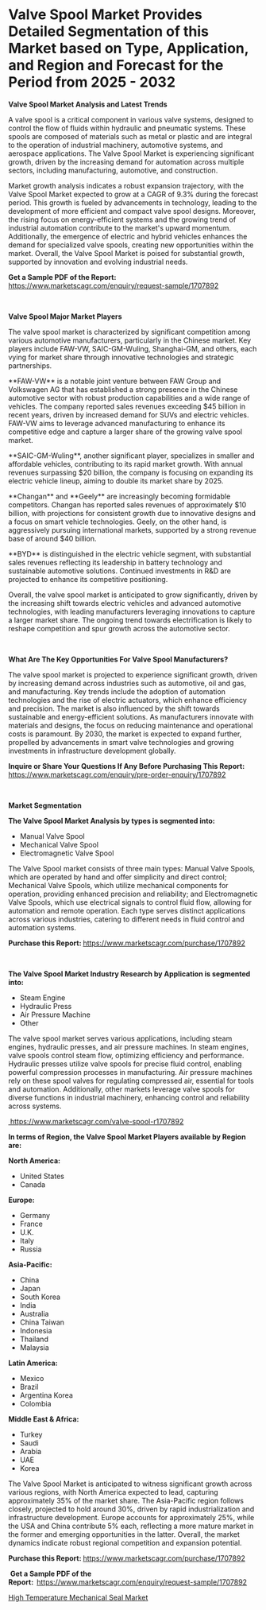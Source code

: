 <p><h1>Valve Spool Market Provides Detailed Segmentation of this Market based on Type, Application, and Region and Forecast for the Period from 2025 - 2032</h1></p><p><strong>Valve Spool Market Analysis and Latest Trends</strong></p>
<p><p>A valve spool is a critical component in various valve systems, designed to control the flow of fluids within hydraulic and pneumatic systems. These spools are composed of materials such as metal or plastic and are integral to the operation of industrial machinery, automotive systems, and aerospace applications. The Valve Spool Market is experiencing significant growth, driven by the increasing demand for automation across multiple sectors, including manufacturing, automotive, and construction.</p><p>Market growth analysis indicates a robust expansion trajectory, with the Valve Spool Market expected to grow at a CAGR of 9.3% during the forecast period. This growth is fueled by advancements in technology, leading to the development of more efficient and compact valve spool designs. Moreover, the rising focus on energy-efficient systems and the growing trend of industrial automation contribute to the market's upward momentum. Additionally, the emergence of electric and hybrid vehicles enhances the demand for specialized valve spools, creating new opportunities within the market. Overall, the Valve Spool Market is poised for substantial growth, supported by innovation and evolving industrial needs.</p></p>
<p><strong>Get a Sample PDF of the Report:&nbsp;</strong> <a href="https://www.marketscagr.com/enquiry/request-sample/1707892?utm_campaign=2126&utm_medium=2&utm_source=Github&utm_content=ia&utm_term=19022025&utm_id=valve-spool">https://www.marketscagr.com/enquiry/request-sample/1707892</a></p>
<p>&nbsp;</p>
<p><strong>Valve Spool Major Market Players</strong></p>
<p><p>The valve spool market is characterized by significant competition among various automotive manufacturers, particularly in the Chinese market. Key players include FAW-VW, SAIC-GM-Wuling, Shanghai-GM, and others, each vying for market share through innovative technologies and strategic partnerships.</p><p>**FAW-VW** is a notable joint venture between FAW Group and Volkswagen AG that has established a strong presence in the Chinese automotive sector with robust production capabilities and a wide range of vehicles. The company reported sales revenues exceeding $45 billion in recent years, driven by increased demand for SUVs and electric vehicles. FAW-VW aims to leverage advanced manufacturing to enhance its competitive edge and capture a larger share of the growing valve spool market.</p><p>**SAIC-GM-Wuling**, another significant player, specializes in smaller and affordable vehicles, contributing to its rapid market growth. With annual revenues surpassing $20 billion, the company is focusing on expanding its electric vehicle lineup, aiming to double its market share by 2025.</p><p>**Changan** and **Geely** are increasingly becoming formidable competitors. Changan has reported sales revenues of approximately $10 billion, with projections for consistent growth due to innovative designs and a focus on smart vehicle technologies. Geely, on the other hand, is aggressively pursuing international markets, supported by a strong revenue base of around $40 billion.</p><p>**BYD** is distinguished in the electric vehicle segment, with substantial sales revenues reflecting its leadership in battery technology and sustainable automotive solutions. Continued investments in R&D are projected to enhance its competitive positioning.</p><p>Overall, the valve spool market is anticipated to grow significantly, driven by the increasing shift towards electric vehicles and advanced automotive technologies, with leading manufacturers leveraging innovations to capture a larger market share. The ongoing trend towards electrification is likely to reshape competition and spur growth across the automotive sector.</p></p>
<p>&nbsp;</p>
<p><strong>What Are The Key Opportunities For Valve Spool Manufacturers?</strong></p>
<p><p>The valve spool market is projected to experience significant growth, driven by increasing demand across industries such as automotive, oil and gas, and manufacturing. Key trends include the adoption of automation technologies and the rise of electric actuators, which enhance efficiency and precision. The market is also influenced by the shift towards sustainable and energy-efficient solutions. As manufacturers innovate with materials and designs, the focus on reducing maintenance and operational costs is paramount. By 2030, the market is expected to expand further, propelled by advancements in smart valve technologies and growing investments in infrastructure development globally.</p></p>
<p><strong>Inquire or Share Your Questions If Any Before Purchasing This Report:</strong> <a href="https://www.marketscagr.com/enquiry/pre-order-enquiry/1707892?utm_campaign=2126&utm_medium=2&utm_source=Github&utm_content=ia&utm_term=19022025&utm_id=valve-spool">https://www.marketscagr.com/enquiry/pre-order-enquiry/1707892</a></p>
<p>&nbsp;</p>
<p><strong>Market Segmentation</strong></p>
<p><strong>The Valve Spool Market Analysis by types is segmented into:</strong></p>
<p><ul><li>Manual Valve Spool</li><li>Mechanical Valve Spool</li><li>Electromagnetic Valve Spool</li></ul></p>
<p><p>The Valve Spool market consists of three main types: Manual Valve Spools, which are operated by hand and offer simplicity and direct control; Mechanical Valve Spools, which utilize mechanical components for operation, providing enhanced precision and reliability; and Electromagnetic Valve Spools, which use electrical signals to control fluid flow, allowing for automation and remote operation. Each type serves distinct applications across various industries, catering to different needs in fluid control and automation systems.</p></p>
<p><strong>Purchase this Report:&nbsp;</strong><a href="https://www.marketscagr.com/purchase/1707892?utm_campaign=2126&utm_medium=2&utm_source=Github&utm_content=ia&utm_term=19022025&utm_id=valve-spool">https://www.marketscagr.com/purchase/1707892</a></p>
<p>&nbsp;</p>
<p><strong>The Valve Spool Market Industry Research by Application is segmented into:</strong></p>
<p><ul><li>Steam Engine</li><li>Hydraulic Press</li><li>Air Pressure Machine</li><li>Other</li></ul></p>
<p><p>The valve spool market serves various applications, including steam engines, hydraulic presses, and air pressure machines. In steam engines, valve spools control steam flow, optimizing efficiency and performance. Hydraulic presses utilize valve spools for precise fluid control, enabling powerful compression processes in manufacturing. Air pressure machines rely on these spool valves for regulating compressed air, essential for tools and automation. Additionally, other markets leverage valve spools for diverse functions in industrial machinery, enhancing control and reliability across systems.</p></p>
<p><a href="https://www.marketscagr.com/valve-spool-r1707892?utm_campaign=2126&utm_medium=2&utm_source=Github&utm_content=ia&utm_term=19022025&utm_id=valve-spool">&nbsp;https://www.marketscagr.com/valve-spool-r1707892</a></p>
<p><strong>In terms of Region, the Valve Spool Market Players available by Region are:</strong></p>
<p>
    <p> <strong> North America: </strong>
        <ul>
            <li>United States</li>
            <li>Canada</li>
        </ul>
        </p> 
    <p> <strong> Europe: </strong>
        <ul>
            <li>Germany</li>
            <li>France</li>
            <li>U.K.</li>
            <li>Italy</li>
            <li>Russia</li>
        </ul>
        </p> 
    <p> <strong> Asia-Pacific: </strong>
        <ul>
            <li>China</li>
            <li>Japan</li>
            <li>South Korea</li>
            <li>India</li>
            <li>Australia</li>
            <li>China Taiwan</li>
            <li>Indonesia</li>
            <li>Thailand</li>
            <li>Malaysia</li>
        </ul>
        </p> 
    <p> <strong> Latin America: </strong>
        <ul>
            <li>Mexico</li>
            <li>Brazil</li>
            <li>Argentina Korea</li>
            <li>Colombia</li>
        </ul>
        </p> 
    <p> <strong> Middle East & Africa: </strong>
        <ul>
            <li>Turkey</li>
            <li>Saudi</li>
            <li>Arabia</li>
            <li>UAE</li>
            <li>Korea</li>
        </ul>
    </p>
    </p>
<p><p>The Valve Spool Market is anticipated to witness significant growth across various regions, with North America expected to lead, capturing approximately 35% of the market share. The Asia-Pacific region follows closely, projected to hold around 30%, driven by rapid industrialization and infrastructure development. Europe accounts for approximately 25%, while the USA and China contribute 5% each, reflecting a more mature market in the former and emerging opportunities in the latter. Overall, the market dynamics indicate robust regional competition and expansion potential.</p></p>
<p><strong>Purchase this Report: </strong><a href="https://www.marketscagr.com/purchase/1707892?utm_campaign=2126&utm_medium=2&utm_source=Github&utm_content=ia&utm_term=19022025&utm_id=valve-spool">https://www.marketscagr.com/purchase/1707892</a></p>
<p>&nbsp;<strong>Get a Sample PDF of the Report:&nbsp;&nbsp;</strong><a href="https://www.marketscagr.com/enquiry/request-sample/1707892?utm_campaign=2126&utm_medium=2&utm_source=Github&utm_content=ia&utm_term=19022025&utm_id=valve-spool">https://www.marketscagr.com/enquiry/request-sample/1707892</a></p>
<p><strong></strong></p>
<p><p><a href="https://github.com/gukenneth26571/Market-Research-Report-List-1/blob/main/high-temperature-mechanical-seal-market.md?utm_campaign=2126&utm_medium=2&utm_source=Github&utm_content=ia&utm_term=19022025&utm_id=valve-spool">High Temperature Mechanical Seal Market</a></p></p>
